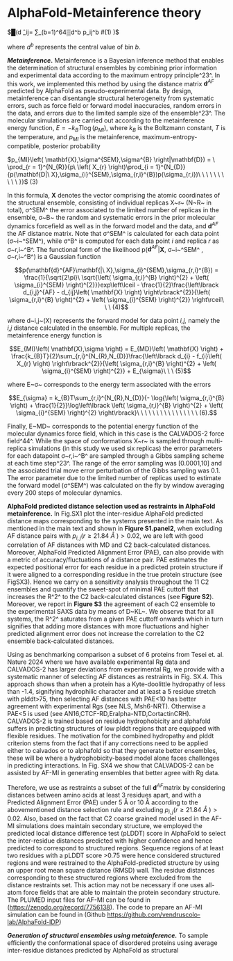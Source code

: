 # AlphaFold-Metainference theory

 <!-- +
***AlphaFold.*** Average inter-residue distances of disordered proteins
were predicted through the distogram head of AlphaFold^1^. These
distances are defined as those between the β carbon atom positions for
all amino acids except glycine, for which the α carbon atom positions
were instead used. The multiple sequence alignment (MSA) was conducted
by MMseqs2^42^ (default setting) on BFD/MGnify^3^ and Uniclust30^43^.
Model 1.1.1 of AlphaFold (default setting)^1^ was used for the
predictions, with no structural templates. AlphaFold describes the
distribution of inter-residue distances into 64 bins of equal width,
covering the range from 2.15625 to 21.84375 Å, with the last bin also
including distances longer than 21.84375 Å. For each pair of residues
($i$ and $j$), AlphaFold predicts the probability $p_{ij}^{b}$ that
their distance is within bin $b$. The predicted distance
${\widehat{d}}_{ij}$ and the standard deviation $\sigma_{ij}$ of the
predicted distribution of the distances between residue $i$ and $j$ are
calculated by
+ -->

$█(d ̂_ij= ∑_(b=1)^64▒d^b  p_ij^b  #(1) )$

where $d^{b}$ represents the central value of bin $b$.

***Metainference*.** Metainference is a Bayesian inference method that
enables the determination of structural ensembles by combining prior
information and experimental data according to the maximum entropy
principle^23^. In this work, we implemented this method by using the
distance matrix $\mathbf{d}^{AF}$ predicted by AlphaFold as
pseudo-experimental data. By design, metainference can disentangle
structural heterogeneity from systematic errors, such as force field or
forward model inaccuracies, random errors in the data, and errors due to
the limited sample size of the ensemble^23^. The molecular simulations
are carried out according to the metainference energy function,
$E = - k_{B}T\log\left( p_{MI} \right)$, where $k_{B}$ is the Boltzmann
constant, *T* is the temperature, and $p_{MI}$ is the metainference,
maximum-entropy-compatible, posterior probability

$p_{MI}\left( \mathbf{X},\sigma^{SEM},\sigma^{B} \right|\mathbf{D}) = \ \prod_{r = 1}^{N_{R}}{p\ \left( X_{r} \right)\prod_{i = 1}^{N_{D}}{p(\mathbf{D|\ X},\sigma_{i}^{SEM},\sigma_{r,i}^{Β})p(\sigma_{r,i})\ \ \ \ \ \ \ \ \ \ }}$
(3)

In this formula, **X** denotes the vector comprising the atomic
coordinates of the structural ensemble, consisting of individual
replicas X~r~ (N~R~ in total), σ^SEM^ the error associated to the
limited number of replicas in the ensemble, σ~B~ the random and
systematic errors in the prior molecular dynamics forcefield as well as
in the forward model and the data, and $\mathbf{d}^{AF}$ the AF distance
matrix. Note that σ^SEM^ is calculated for each data point (σ~i~^SEM^),
while σ^B^ is computed for each data point *i* and replica *r* as
σ~r,i~^B^. The functional form of the likelihood
p($\mathbf{d}^{AF}$\|**X**, σ~i~^SEM^ , σ~r,i~^B^) is a Gaussian
function

$$p(\mathbf{d}^{AF}\mathbf{|\ X},\sigma_{i}^{SEM},\sigma_{r,i}^{Β}) = \frac{1}{\sqrt{2\pi}\ \sqrt{\left( \sigma_{r,i}^{Β} \right)^{2} + \left( \sigma_{i}^{SEM} \right)^{2}}}exp\left\lceil - \frac{1}{2}\frac{\left\lbrack d_{i,j}^{AF} - d_{ij}\left( \mathbf{X} \right) \right\rbrack^{2}}{\left( \sigma_{r,i}^{Β} \right)^{2} + \left( \sigma_{i}^{SEM} \right)^{2}} \right\rceil\ \ \ (4)$$

where d~i,j~(X) represents the forward model for data point *i,j,*
namely the *i,j* distance calculated in the ensemble. For multiple
replicas, the metainference energy function is

$$E_{MI}\left( \mathbf{X},\sigma \right) = E_{MD}\left( \mathbf{X} \right) + \frac{k_{B}T}{2}\sum_{r,i}^{N_{R},N_{D}}\frac{\left\lbrack d_{i} - f_{i}\left( X_{r} \right) \right\rbrack^{2}}{\left( \sigma_{r,i}^{Β} \right)^{2} + \left( \sigma_{i}^{SEM} \right)^{2}} + E_{\sigma}\ \ \ (5)$$

where E~σ~ corresponds to the energy term associated with the errors

$$E_{\sigma} = k_{B}T\sum_{r,i}^{N_{R},N_{D}}{- \log{\left( \sigma_{r,i}^{Β} \right) + \frac{1}{2}}\log\left\lbrack \left( \sigma_{r,i}^{Β} \right)^{2} + \left( \sigma_{i}^{SEM} \right)^{2} \right\rbrack}\ \ \ \ \ \ \ \ \ \ \ \ \ \ \ \ (6).$$

Finally, E~MD~ corresponds to the potential energy function of the
molecular dynamics force field, which in this case is the CALVADOS-2
force field^44^. While the space of conformations X~r~ is sampled
through multi-replica simulations (in this study we used six replicas)
the error parameters for each datapoint σ~r,i~^B^ are sampled through a
Gibbs sampling scheme at each time step^23^. The range of the error
sampling was \[0.0001,10\] and the associated trial move error
perturbation of the Gibbs sampling was 0.1. The error parameter due to
the limited number of replicas used to estimate the forward model
(σ^SEM^) was calculated on the fly by window averaging every 200 steps
of molecular dynamics.

**AlphaFold predicted distance selection used as restraints in AlphaFold
metainference.** In Fig.SX1 plot the inter-residue AlphaFold predicted
distance maps corresponding to the systems presented in the main text.
As mentioned in the main text and shown in **Figure S1.panel2**, when
excluding AF distance pairs with $p_{i,j}(r \geq 21.84\ Å\ ) > 0.02$, we
are left with good correlation of AF distances with MD and C2
back-calculated distances. Moreover, AlphaFold Predicted Alignment Error
(PAE), can also provide with a metric of accuracy/fluctuations of a
distance pair. PAE estimates the expected positional error for each
residue in a predicted protein structure if it were aligned to a
corresponding residue in the true protein structure (see FigSX3). Hence
we carry on a sensitivity analysis throughout the 11 C2 ensembles and
quantify the sweet-spot of minimal PAE cuttoff that increases the R^2^
to the C2 back-calculated distances (see **Figure S2**). Moreover, we
report in **Figure S3** the agreement of each C2 ensemble to the
experimental SAXS data by means of D~KL~. We observe that for all
systems, the R^2^ saturates from a given PAE cuttoff onwards which in
turn signifies that adding more distances with more fluctuations and
higher predicted alignment error does not increase the correlation to
the C2 ensemble back-calculated distances.

Using as benchmarking comparison a subset of 6 proteins from Tesei et.
al. Nature 2024 where we have available experimental Rg data and
CALVADOS-2 has larger deviations from experimental Rg, we provide with a
systematic manner of selecting AF distances as restraints in Fig. SX.4.
This approach shows than when a protein has a Kyte-doolittle hydropathy
of less than -1.4, signifying hydrophilic character and at least a 5
residue stretch with plddt\>75, then selecting AF distances with PAE\<10
has better agreement with experimental Rgs (see NLS, Msh6-NRT).
Otherwise a PAE\<5 is used (see AN16,CTCF-RD,Eralpha-NTD,CortactinCRH).
CALVADOS-2 is trained based on residue hydrophobicity and alphafold
suffers in predicting structures of low plddt regions that are equipped
with flexible residues. The motivation for the combined hydropathy and
plddt criterion stems from the fact that if any corrections need to be
applied either to calvados or to alphafold so that they generate better
ensembles, these will be where a hydrophobicity-based model alone faces
challenges in predicting interactions. In Fig. SX4 we show that
CALVADOS-2 can be assisted by AF-MI in generating ensembles that better
agree with Rg data.

Therefore, we use as restraints a subset of the full
$\mathbf{d}^{AF}$matrix by considering distances between amino acids at
least 3 residues apart, and with a Predicted Alignment Error (PAE) under
5 Å or 10 Å according to the abovementioned distance selection rule and
excluding $p_{i,j}(r \geq 21.84\ Å\ ) > 0.02$. Also, based on the fact
that C2 coarse grained model used in the AF-MI simulations does maintain
secondary structure, we employed the predicted local distance difference
test (pLDDT) score in AlphaFold to select the inter-residue distances
predicted with higher confidence and hence predicted to correspond to
structured regions. Sequence regions of at least two residues with a
pLDDT score \>0.75 were hence considered structured regions and were
restrained to the AlphaFold-predicted structure by using an upper root
mean square distance (RMSD) wall. The residue distances corresponding to
these structured regions where excluded from the distance restraints
set. This action may not be necessary if one uses all-atom force fields
that are able to maintain the protein secondary structure. The PLUMED
input files for AF-MI can be found in
(<https://zenodo.org/record/7756138>). The code to prepare an AF-MI
simulation can be found in (Github
<https://github.com/vendruscolo-lab/AlphaFold-IDP>)

***Generation of structural ensembles using metainference.*** To sample
efficiently the conformational space of disordered proteins using
average inter-residue distances predicted by AlphaFold as structural
